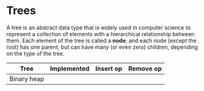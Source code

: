 # Trees

A tree is an abstract data type that is widely used in computer science to
represent a collection of elements with a hierarchical relationship between
them. Each element of the tree is called a **node**, and each node (except the
root) has one parent, but can have many (or even zero) children, depending on
the type of the tree.

|    Tree     | Implemented | Insert op | Remove op |
| :---------: | :---------: | :-------: | :-------: |
| Binary heap |             |           |           |
